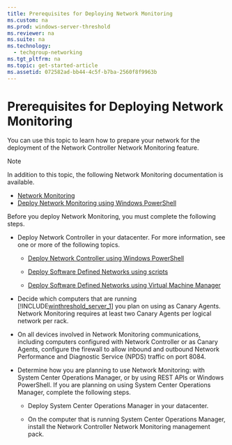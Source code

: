 ```yaml
---
title: Prerequisites for Deploying Network Monitoring
ms.custom: na
ms.prod: windows-server-threshold
ms.reviewer: na
ms.suite: na
ms.technology: 
  - techgroup-networking
ms.tgt_pltfrm: na
ms.topic: get-started-article
ms.assetid: 072582ad-bb44-4c5f-b7ba-2560f8f9963b
---
```

# Prerequisites for Deploying Network Monitoring
You can use this topic to learn how to prepare your network for the deployment of the Network Controller Network Monitoring feature.  
  
> [!NOTE]  
> In addition to this topic, the following Network Monitoring documentation is available.  
>   
> -   [Network Monitoring](../Topic/Network-Monitoring.md)  
> -   [Deploy Network Monitoring using Windows PowerShell](../Topic/Deploy-Network-Monitoring-using-Windows-PowerShell.md)  
  
Before you deploy Network Monitoring, you must complete the following steps.  
  
-   Deploy Network Controller in your datacenter. For more information, see one or more of the following topics.  
  
    -   [Deploy Network Controller using Windows PowerShell](../Topic/Deploy-Network-Controller-using-Windows-PowerShell.md)  
  
    -   [Deploy Software Defined Networks using scripts](../Topic/Deploy-Software-Defined-Networks-using-scripts.md)  
  
    -   [Deploy Software Defined Networks using Virtual Machine Manager](../Topic/Deploy-Software-Defined-Networks-using-Virtual-Machine-Manager.md)  
  
-   Decide which computers that are running [!INCLUDE[winthreshold_server_1](../Token/winthreshold_server_1_md.md)] you plan on using as Canary Agents. Network Monitoring requires at least two Canary Agents per logical network per rack.  
  
-   On all devices involved in Network Monitoring communications, including computers configured with Network Controller or as Canary Agents, configure the firewall to allow inbound and outbound Network Performance and Diagnostic Service \(NPDS\) traffic on port 8084.  
  
-   Determine how you are planning to use Network Monitoring: with System Center Operations Manager, or by using REST APIs or Windows PowerShell. If you are planning on using System Center Operations Manager, complete the following steps.  
  
    -   Deploy System Center Operations Manager in your datacenter.  
  
    -   On the computer that is running System Center Operations Manager, install the Network Controller Network Monitoring management pack.  
  
